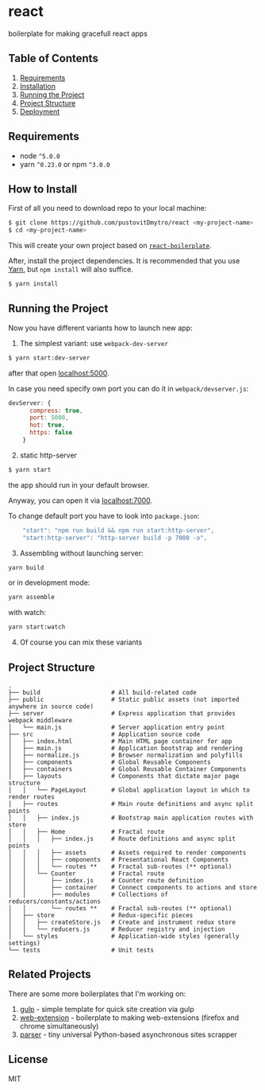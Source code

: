 # react
boilerplate for making gracefull react apps


## Table of Contents
1. [Requirements](#requirements)
2. [Installation](#how-to-install)
3. [Running the Project](#running-the-project)
4. [Project Structure](#project-structure)
5. [Deployment](#deployment)

## Requirements
* node `^5.0.0`
* yarn `^0.23.0` or npm `^3.0.0`

## How to Install

First of all you need to download repo to your local machine:
```sh
$ git clone https://github.com/pustovitDmytro/react <my-project-name>
$ cd <my-project-name>
```
This will create your own project based on [`react-boilerplate`](https://github.com/pustovitDmytro/react).

After, install the project dependencies. It is recommended that you use [Yarn](https://yarnpkg.com/), but `npm install` will also suffice.
  ```sh
  $ yarn install
  ```
## Running the Project

Now you have different variants how to launch new app:
1. The simplest variant: use `webpack-dev-server`
  ```sh
  $ yarn start:dev-server
  ```
  after that open [localhost:5000](http://localhost:5000).
  
  In case you need specify own port you can do it in `webpack/devserver.js`:
  ```javascript
  devServer: {
        compress: true,
        port: 5000,
        hot: true,
        https: false
      }
  ```
2. static http-server
```sh
$ yarn start
```
the app should run in your default browser.

Anyway, you can open it via [localhost:7000](http://localhost:7000).

To change default port you have to look into `package.json`:
```javascript
    "start": "npm run build && npm run start:http-server",
    "start:http-server": "http-server build -p 7000 -o",
```
3. Assembling without launching server:
```sh
yarn build
```
or in development mode:
```sh
yarn assemble
```
with watch:
```sh
yarn start:watch
```
4. Of course you can mix these variants

## Project Structure
```
.
├── build                    # All build-related code
├── public                   # Static public assets (not imported anywhere in source code)
├── server                   # Express application that provides webpack middleware
│   └── main.js              # Server application entry point
├── src                      # Application source code
│   ├── index.html           # Main HTML page container for app
│   ├── main.js              # Application bootstrap and rendering
│   ├── normalize.js         # Browser normalization and polyfills
│   ├── components           # Global Reusable Components
│   ├── containers           # Global Reusable Container Components
│   ├── layouts              # Components that dictate major page structure
│   │   └── PageLayout       # Global application layout in which to render routes
│   ├── routes               # Main route definitions and async split points
│   │   ├── index.js         # Bootstrap main application routes with store
│   │   ├── Home             # Fractal route
│   │   │   ├── index.js     # Route definitions and async split points
│   │   │   ├── assets       # Assets required to render components
│   │   │   ├── components   # Presentational React Components
│   │   │   └── routes **    # Fractal sub-routes (** optional)
│   │   └── Counter          # Fractal route
│   │       ├── index.js     # Counter route definition
│   │       ├── container    # Connect components to actions and store
│   │       ├── modules      # Collections of reducers/constants/actions
│   │       └── routes **    # Fractal sub-routes (** optional)
│   ├── store                # Redux-specific pieces
│   │   ├── createStore.js   # Create and instrument redux store
│   │   └── reducers.js      # Reducer registry and injection
│   └── styles               # Application-wide styles (generally settings)
└── tests                    # Unit tests
```

## Related Projects

There are some  more boilerplates that I'm working on:
1. [gulp](https://github.com/pustovitDmytro/gulp) - simple template for quick site creation via gulp
2. [web-extension](https://github.com/pustovitDmytro/web-extension) - boilerplate to making web-extensions (firefox and chrome simultaneously)
3. [parser](https://github.com/pustovitDmytro/parser) - tiny universal Python-based asynchronous sites scrapper

## License

MIT
